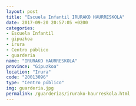 ```yaml
---
layout: post
title: "Escuela Infantil IRURAKO HAURRESKOLA"
date: 2017-09-20 20:57:05 +0200
categories:
- Escuela Infantil
- gipuzkoa
- irura
- Centro público
- guarderia
name: "IRURAKO HAURRESKOLA"
province: "Gipuzkoa"
location: "Irura"
code: "20013096"
type: "Centro público"
img: guarderia.jpg
permalink: /guarderias/irurako-haurreskola.html
---
```

